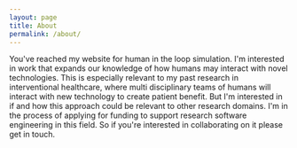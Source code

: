 ```yaml
---
layout: page
title: About
permalink: /about/
---
```


You've reached my website for human in the loop simulation. I'm interested in work that 
expands our knowledge of how humans may interact with novel technologies. This is 
especially relevant to my past research in interventional healthcare, where 
multi disciplinary teams of humans will interact with new technology to create 
patient benefit. But I'm interested in if and how this approach could be relevant to 
other research domains. I'm in the process of applying for funding to support research 
software engineering in this field. So if you're interested in collaborating on it please 
get in touch.  

